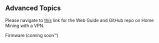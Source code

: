 ## Advanced Topics
Please navigate to [this](https://econoalchemist.github.io/bitcoin-home-mining/2022/01/24/Upstream-Data-VPN-Guide.html) link for the Web Guide and GitHub repo on Home Mining with a VPN.

Firmware (coming soon™)
